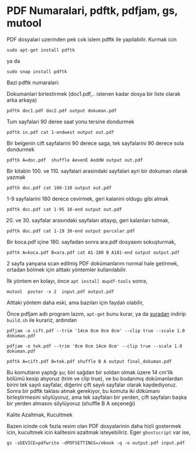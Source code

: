 # PDF Numaralari, pdftk, pdfjam, gs, mutool

PDF dosyalari uzerinden pek cok islem pdftk ile yapilabilir. Kurmak icin

```
sudo apt-get install pdftk
```

ya da

```
sudo snap install pdftk
```

Bazi pdftk numaralari:

Dokumanlari birlestirmek (doc1.pdf,.. istenen kadar dosya bir liste
olarak arka arkaya)

```
pdftk doc1.pdf doc2.pdf output dokuman.pdf
```

Tum sayfalari 90 deree saat yonu tersine dondurmek

```
pdftk in.pdf cat 1-endwest output out.pdf
```

Bir belgenin cift sayfalarini 90 derece saga, tek sayfalarini 90
derece sola dondurmek

```
pdftk A=doc.pdf  shuffle AevenE AoddW output out.pdf
```

Bir kitabin 100. ve 110. sayfalari arasindaki sayfalari ayri bir
dokuman olarak yazmak

```
pdftk doc.pdf cat 100-110 output out.pdf
```

1-9 sayfalarini 180 derece cevirmek, geri kalanini oldugu gibi almak

```
pdftk doc.pdf cat 1-9S 10-end output out.pdf
```

20. ve 30. sayfalar arasındaki sayfaları atlayıp, geri kalanları tutmak,

```
pdftk doc.pdf cat 1-19 30-end output parcalar.pdf
```

Bir koca.pdf içine 180. sayfadan sonra ara.pdf dosyasını sokuşturmak,

```
pdftk A=koca.pdf B=ara.pdf cat A1-180 B A181-end output output.pdf
```

2 sayfa yanyana scan edilmiş PDF dokümanlarını normal hale getirmek,
ortadan bölmek için alttaki yöntemler kullanılabilir.

İlk yöntem en kolayı, önce `apt install mupdf-tools` sonra,

```
mutool  poster -x 2  input.pdf output.pdf
```

Alttaki yöntem daha eski, ama bazıları için faydalı olabilir,

Önce pdfjam adlı program lazım, `apt-get` bunu kurar, ya da [suradan](https://github.com/rrthomas/pdfjam)
indirip `build.sh` ile kurariz, ardından

```
pdfjam -o cift.pdf --trim '14cm 0cm 0cm 0cm' --clip true --scale 1.0 dokuman.pdf
```

```
pdfjam -o tek.pdf --trim '0cm 0cm 14cm 0cm' --clip true --scale 1.0 dokuman.pdf
```

```
pdftk A=cift.pdf B=tek.pdf shuffle B A output final_dokuman.pdf
```

Bu komutların yaptığı şu; biri sağdan bir soldan olmak üzere 14 cm'lik
bölümü kesip atıyoruz (trim ve clip true), ve bu budanmış
dokümanlardan birini tek sayılı sayfalar, diğerini çift sayılı
sayfalar olarak kaydediyoruz. Sonra bir pdftk taklası atmak gerekiyor,
bu komuta iki dökümanı birleştirmesini söylüyoruz, ama tek sayfaları
bir yerden, çift sayfaları başka bir yerden almasını söylüyoruz
(shuffle B A seçeneği)

Kalite Azaltmak, Kucultmek

Bazen icinde cok fazla resim olan PDF dosyalarinin daha hizli
gostermek icin, kucultmek icin kalitesini azaltmak isteyebiliriz. Eger
`ghostscript` var ise,

```
gs -sDEVICE=pdfwrite -dPDFSETTINGS=/ebook -q -o output.pdf input.pdf
```




